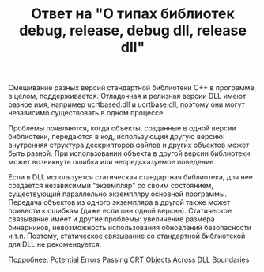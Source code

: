 ﻿---
title: "Ответ на \"О типах библиотек debug, release, debug dll, release dll\""
se.owner.user_id: 240512
se.owner.display_name: "MSDN.WhiteKnight"
se.owner.link: "https://ru.stackoverflow.com/users/240512/msdn-whiteknight"
se.answer_id: 791821
se.question_id: 754786
se.post_type: answer
se.score: 0
se.is_accepted: False
---
<p>Смешивание разных версий стандартной библиотеки С++ в программе, в целом, поддерживается. Отладочная и релизная версии DLL имеют разное имя, например ucrtbased.dll и ucrtbase.dll, поэтому они могут независимо существовать в одном процессе. </p>

<p>Проблемы появляются, когда объекты, созданные в одной версии библиотеки, передаются в код, использующий другую версию: внутренняя структура дескрипторов файлов и других объектов может быть разной. При использовании объекта в другой версии библиотеки может возникнуть ошибка или непредсказуемое поведение. </p>

<p>Если в DLL используется статическая стандартная библиотека, для нее создается независимый "экземпляр" со своим состоянием, существующий параллельно экземпляру основной программы. Передача объектов из одного экземпляра в другой также может привести к ошибкам (даже если они одной версии). Статическое связывание имеет и другие проблемы: увеличение размера бинарников, невозможность использования обновлений безопасности и т.п. Поэтому, статическое связывание со стандартной библиотекой для DLL не рекомендуется. </p>

<p>Подробнее: <a href="https://msdn.microsoft.com/en-us/library/ms235460.aspx?f=255&amp;MSPPError=-2147217396" rel="nofollow noreferrer">Potential Errors Passing CRT Objects Across DLL Boundaries</a></p>
